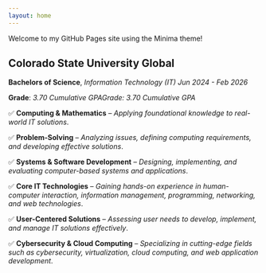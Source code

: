 ```yaml
---
layout: home
---
```


Welcome to my GitHub Pages site using the Minima theme!

## **Colorado State University Global**
**Bachelors of Science**, *Information Technology (IT)*
*Jun 2024 - Feb 2026*

**Grade**: *3.70 Cumulative GPAGrade: 3.70 Cumulative GPA*

✅ **Computing & Mathematics** – *Applying foundational knowledge to real-world IT solutions*.
  	
✅ **Problem-Solving** – *Analyzing issues, defining computing requirements, and developing effective solutions*.
    		
✅ **Systems & Software Development** – *Designing, implementing, and evaluating computer-based systems and applications*.
    		
✅ **Core IT Technologies** – *Gaining hands-on experience in human-computer interaction, information management, programming, networking, and web technologies*.

✅ **User-Centered Solutions** – *Assessing user needs to develop, implement, and manage IT solutions effectively*.

✅ **Cybersecurity & Cloud Computing** – *Specializing in cutting-edge fields such as cybersecurity, virtualization, cloud computing, and web application development*.
